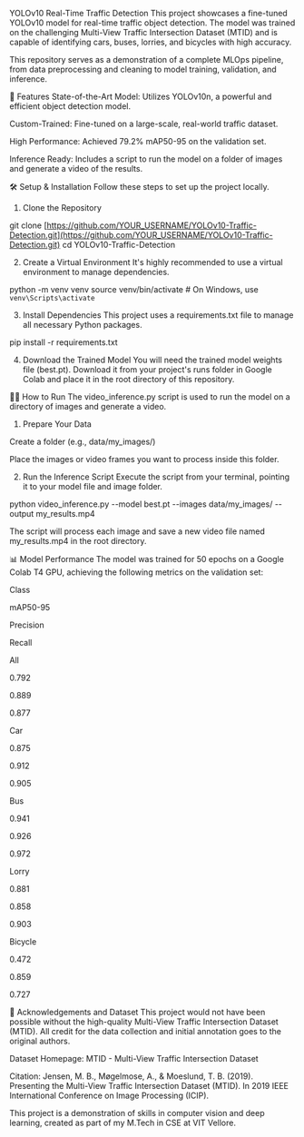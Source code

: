 YOLOv10 Real-Time Traffic Detection
This project showcases a fine-tuned YOLOv10 model for real-time traffic object detection. The model was trained on the challenging Multi-View Traffic Intersection Dataset (MTID) and is capable of identifying cars, buses, lorries, and bicycles with high accuracy.

This repository serves as a demonstration of a complete MLOps pipeline, from data preprocessing and cleaning to model training, validation, and inference.

🚀 Features
State-of-the-Art Model: Utilizes YOLOv10n, a powerful and efficient object detection model.

Custom-Trained: Fine-tuned on a large-scale, real-world traffic dataset.

High Performance: Achieved 79.2% mAP50-95 on the validation set.

Inference Ready: Includes a script to run the model on a folder of images and generate a video of the results.

🛠️ Setup & Installation
Follow these steps to set up the project locally.

1. Clone the Repository

git clone [https://github.com/YOUR_USERNAME/YOLOv10-Traffic-Detection.git](https://github.com/YOUR_USERNAME/YOLOv10-Traffic-Detection.git)
cd YOLOv10-Traffic-Detection

2. Create a Virtual Environment
It's highly recommended to use a virtual environment to manage dependencies.

python -m venv venv
source venv/bin/activate  # On Windows, use `venv\Scripts\activate`

3. Install Dependencies
This project uses a requirements.txt file to manage all necessary Python packages.

pip install -r requirements.txt

4. Download the Trained Model
You will need the trained model weights file (best.pt). Download it from your project's runs folder in Google Colab and place it in the root directory of this repository.

🏃‍♂️ How to Run
The video_inference.py script is used to run the model on a directory of images and generate a video.

1. Prepare Your Data

Create a folder (e.g., data/my_images/)

Place the images or video frames you want to process inside this folder.

2. Run the Inference Script
Execute the script from your terminal, pointing it to your model file and image folder.

python video_inference.py --model best.pt --images data/my_images/ --output my_results.mp4

The script will process each image and save a new video file named my_results.mp4 in the root directory.

📊 Model Performance
The model was trained for 50 epochs on a Google Colab T4 GPU, achieving the following metrics on the validation set:

Class

mAP50-95

Precision

Recall

All

0.792

0.889

0.877

Car

0.875

0.912

0.905

Bus

0.941

0.926

0.972

Lorry

0.881

0.858

0.903

Bicycle

0.472

0.859

0.727

🙏 Acknowledgements and Dataset
This project would not have been possible without the high-quality Multi-View Traffic Intersection Dataset (MTID). All credit for the data collection and initial annotation goes to the original authors.

Dataset Homepage: MTID - Multi-View Traffic Intersection Dataset

Citation: Jensen, M. B., Møgelmose, A., & Moeslund, T. B. (2019). Presenting the Multi-View Traffic Intersection Dataset (MTID). In 2019 IEEE International Conference on Image Processing (ICIP).

This project is a demonstration of skills in computer vision and deep learning, created as part of my M.Tech in CSE at VIT Vellore.
